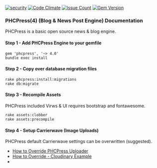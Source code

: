 [![security](https://hakiri.io/github/PHCNetworks/phc-press/master.svg)](https://hakiri.io/github/PHCNetworks/phc-press/master)
[![Code Climate](https://codeclimate.com/github/PHCNetworks/phc-press/badges/gpa.svg)](https://codeclimate.com/github/PHCNetworks/phc-press)
[![Issue Count](https://codeclimate.com/github/PHCNetworks/phc-press/badges/issue_count.svg)](https://codeclimate.com/github/PHCNetworks/phc-press)
[![Gem Version](https://badge.fury.io/rb/phcpress.svg)](https://badge.fury.io/rb/phcpress)  
  
### PHCPress(4) (Blog & News Post Engine) Documentation
PHCPress is a basic open source news & blog engine.
  
#### Step 1 - Add PHCPress Engine to your gemfile  

	gem 'phcpress', '~> 4.0'
	bundle exec install
  
#### Step 2 - Copy over database migration files  

	rake phcpress:install:migrations
	rake db:migrate
  
#### Step 3 - Recompile Assets  
PHCPress included Virws & UI requires bootstrap and fontawesome.  
  
	rake assets:clobber
	rake assets:precompile

#### Step 4 - Setup Carrierwave (Image Uploads)  
PHCPress default Carrierwave settings can be overwritten (suggested).  
  
- [How to Override PHCPress Uploader](https://github.com/PHCNetworks/phc-press/wiki/Image-Uploader---Override)
- [How to Override - Cloudinary Example](https://github.com/PHCNetworks/phc-press/wiki/Image-Uploader-(Cloudinary))
- 
